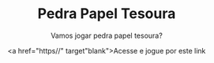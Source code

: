 <div align="center">
  <h1>Pedra Papel Tesoura</h1>
  <p>Vamos jogar pedra papel tesoura?</p>




  <a href="https//" target"blank">Acesse e jogue por este link</a>
</div>

